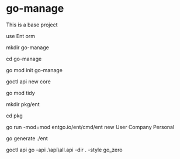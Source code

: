 # go-manage
This is a base project 

use Ent orm

mkdir go-manage

cd go-manage

go mod init go-manage

goctl api new core

go mod tidy

mkdir pkg/ent

cd pkg

go run -mod=mod entgo.io/ent/cmd/ent new User Company Personal

go generate ./ent

goctl api go -api .\api\all.api -dir . -style go_zero
